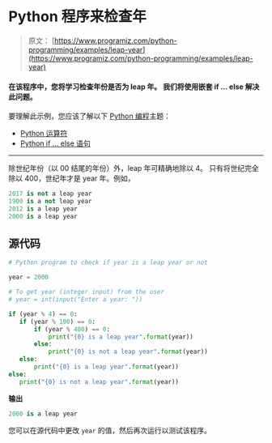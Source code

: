 # Python 程序来检查年

> 原文： [https://www.programiz.com/python-programming/examples/leap-year](https://www.programiz.com/python-programming/examples/leap-year)

#### 在该程序中，您将学习检查年份是否为 leap 年。 我们将使用嵌套 if ... else 解决此问题。

要理解此示例，您应该了解以下 [Python 编程](/python-programming "Python tutorial")主题：

*   [Python 运算符](/python-programming/operators)
*   [Python if ... else 语句](/python-programming/if-elif-else)

* * *

除世纪年份（以 00 结尾的年份）外，leap 年可精确地除以 4。 只有将世纪完全除以 400，世纪年才是 year 年。例如，

```py
2017 is not a leap year
1900 is a not leap year
2012 is a leap year
2000 is a leap year

```

## 源代码

```py
# Python program to check if year is a leap year or not

year = 2000

# To get year (integer input) from the user
# year = int(input("Enter a year: "))

if (year % 4) == 0:
   if (year % 100) == 0:
       if (year % 400) == 0:
           print("{0} is a leap year".format(year))
       else:
           print("{0} is not a leap year".format(year))
   else:
       print("{0} is a leap year".format(year))
else:
   print("{0} is not a leap year".format(year)) 
```

**输出**

```py
2000 is a leap year

```

您可以在源代码中更改 `year` 的值，然后再次运行以测试该程序。